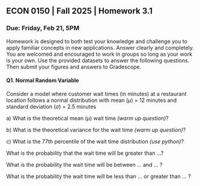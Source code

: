 ## ECON 0150 | Fall 2025 | Homework 3.1

### Due: Friday, Feb 21, 5PM

Homework is designed to both test your knowledge and challenge you to apply familiar concepts in new applications. Answer clearly and completely. You are welcomed and encouraged to work in groups so long as your work is your own. Use the provided datasets to answer the following questions. Then submit your figures and answers to Gradescope.

#### Q1. Normal Random Variable

Consider a model where customer wait times (in minutes) at a restaurant location follows a normal distribution with mean ($\mu$) = 12 minutes and standard deviation ($\sigma$) = 2.5 minutes

a) What is the theoretical mean ($\mu$) wait time *(warm up question)*?

b) What is the theoretical variance for the wait time *(warm up question)*?

c) What is the 77th percentile of the wait time distribution *(use python)*?





What is the probability that the wait time will be greater than ...?

What is the probability the wait time will be between ... and ... ?

What is the probability the wait time will be less than ... or greater than ... ?

